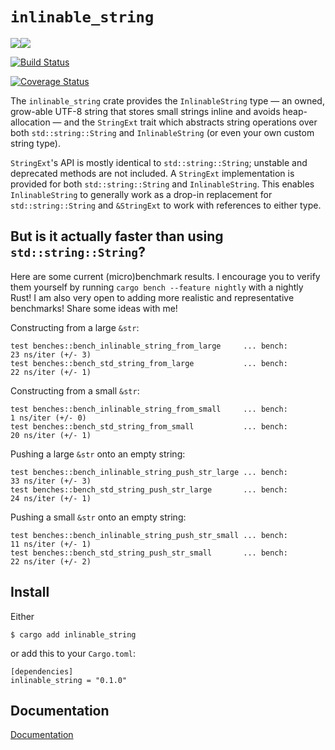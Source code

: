 # `inlinable_string`

[![](http://meritbadge.herokuapp.com/inlinable_string)![](https://img.shields.io/crates/d/inlinable_string.png)](https://crates.io/crates/inlinable_string)

[![Build Status](https://travis-ci.org/fitzgen/inlinable_string.png?branch=master)](https://travis-ci.org/fitzgen/inlinable_string)

[![Coverage Status](https://coveralls.io/repos/fitzgen/inlinable_string/badge.svg?branch=master&service=github)](https://coveralls.io/github/fitzgen/inlinable_string?branch=master)

The `inlinable_string` crate provides the `InlinableString` type &mdash; an
owned, grow-able UTF-8 string that stores small strings inline and avoids
heap-allocation &mdash; and the `StringExt` trait which abstracts string
operations over both `std::string::String` and `InlinableString` (or even your
own custom string type).

`StringExt`'s API is mostly identical to `std::string::String`; unstable and
deprecated methods are not included. A `StringExt` implementation is provided
for both `std::string::String` and `InlinableString`. This enables
`InlinableString` to generally work as a drop-in replacement for
`std::string::String` and `&StringExt` to work with references to either type.

## But is it actually faster than using `std::string::String`?

Here are some current (micro)benchmark results. I encourage you to verify them
yourself by running `cargo bench --feature nightly` with a nightly Rust! I am
also very open to adding more realistic and representative benchmarks! Share
some ideas with me!

Constructing from a large `&str`:

```
test benches::bench_inlinable_string_from_large     ... bench:          23 ns/iter (+/- 3)
test benches::bench_std_string_from_large           ... bench:          22 ns/iter (+/- 1)
```

Constructing from a small `&str`:

```
test benches::bench_inlinable_string_from_small     ... bench:           1 ns/iter (+/- 0)
test benches::bench_std_string_from_small           ... bench:          20 ns/iter (+/- 1)
```

Pushing a large `&str` onto an empty string:

```
test benches::bench_inlinable_string_push_str_large ... bench:          33 ns/iter (+/- 3)
test benches::bench_std_string_push_str_large       ... bench:          24 ns/iter (+/- 1)
```

Pushing a small `&str` onto an empty string:

```
test benches::bench_inlinable_string_push_str_small ... bench:          11 ns/iter (+/- 1)
test benches::bench_std_string_push_str_small       ... bench:          22 ns/iter (+/- 2)
```

## Install

Either

    $ cargo add inlinable_string

or add this to your `Cargo.toml`:

    [dependencies]
    inlinable_string = "0.1.0"

## Documentation

[Documentation](http://fitzgen.github.io/inlinable_string/inlinable_string/index.html)
